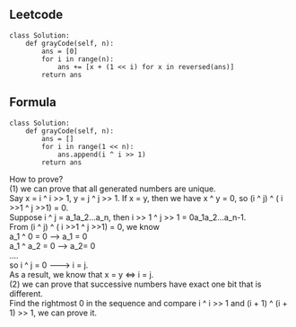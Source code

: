 ## Leetcode
```
class Solution:
    def grayCode(self, n):
        ans = [0]
        for i in range(n):
            ans += [x + (1 << i) for x in reversed(ans)]
        return ans
```

## Formula
```
class Solution:
    def grayCode(self, n):
        ans = []
        for i in range(1 << n):
            ans.append(i ^ i >> 1)
        return ans
```

How to prove?  
(1) we can prove that all generated numbers are unique.  
Say x = i ^ i >> 1, y = j ^ j >> 1. If x = y, then we have x ^ y = 0, so (i ^ j) ^ ( i >>1 ^ j >>1) = 0.  
Suppose i ^ j = a_1a_2...a_n, then i >> 1 ^ j >> 1 = 0a_1a_2...a_n-1.  
From (i ^ j) ^ ( i >>1 ^ j >>1) = 0, we know  
a_1 ^ 0 = 0 --> a_1 = 0  
a_1 ^ a_2 = 0 --> a_2= 0  
....  
so i ^ j = 0 ---> i = j.  
As a result, we know that x = y <=> i = j.  
(2) we can prove that successive numbers have exact one bit that is different.  
Find the rightmost 0 in the sequence and compare i ^ i >> 1 and (i + 1) ^ (i + 1) >> 1, we can prove it.  
